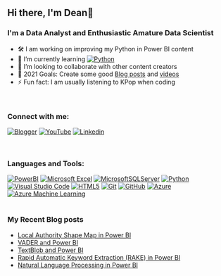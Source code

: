 ## Hi there, I'm Dean👋
### I'm a Data Analyst and Enthusiastic Amature Data Scientist
- 🛠 I am working on improving my Python in Power BI content
- 🌱 I’m currently learning [![Python](https://img.shields.io/badge/python-3670A0?style=for-the-badge&logo=python&logoColor=ffdd54)](#)
- 👯 I’m looking to collaborate with other content creators
- 🎯 2021 Goals: Create some good [Blog posts][blog] and [videos][youtube]
- ⚡ Fun fact: I am usually listening to KPop when coding
</br>

### Connect with me:
[![Blogger](https://img.shields.io/badge/My%20Blog-FF5722?style=for-the-badge&logo=blogger&logoColor=white)](https://drdataanalysis.blogspot.com)
[![YouTube](https://img.shields.io/badge/drdataanalysis-%23FF0000.svg?style=for-the-badge&logo=YouTube&logoColor=white)](https://www.youtube.com/channel/UChJ77w5j15kyK6zYt1Kko7g)
[![Linkedin](https://img.shields.io/badge/linkedin-%230077B5.svg?style=for-the-badge&logo=linkedin&logoColor=white)](https://www.linkedin.com/in/drdataanalysis)
</br>

</br>

### Languages and Tools:
[![PowerBI](https://img.shields.io/badge/Power%20BI-F2C811?style=for-the-badge&logo=powerbi&logoColor=black)](#)
[![Microsoft Excel](https://img.shields.io/badge/Microsoft_Excel-217346?style=for-the-badge&logo=microsoft-excel&logoColor=white)](#)
[![MicrosoftSQLServer](https://img.shields.io/badge/Microsoft%20SQL%20Sever-CC2927?style=for-the-badge&logo=microsoft%20sql%20server&logoColor=white)](#)
[![Python](https://img.shields.io/badge/python-3670A0?style=for-the-badge&logo=python&logoColor=ffdd54)](#)
[![Visual Studio Code](https://img.shields.io/badge/Visual%20Studio%20Code-0078d7.svg?style=for-the-badge&logo=visual-studio-code&logoColor=white)](#)
[![HTML5](https://img.shields.io/badge/html5-%23E34F26.svg?style=for-the-badge&logo=html5&logoColor=white)](#)
[![Git](https://img.shields.io/badge/git-%23F05033.svg?style=for-the-badge&logo=git&logoColor=white)](#)
[![GitHub](https://img.shields.io/badge/github-%23121011.svg?style=for-the-badge&logo=github&logoColor=white)](#)
[![Azure](https://img.shields.io/badge/azure%20dev%20ops-%230072C6.svg?style=for-the-badge&logo=azure-devops&logoColor=white)](#)
[![Azure Machine Learning](https://img.shields.io/badge/Azure_Machine_Learning-258ffa?style=for-the-badge&logo=microsoft&logoColor=white)](#)
</br>
</br>
### My Recent Blog posts
<!-- BLOG-POST-LIST:START -->
- [Local Authority Shape Map in Power BI](https://drdataanalysis.blogspot.com/2021/03/local-authority-shape-map-in-power-bi.html)
- [VADER and Power BI](https://drdataanalysis.blogspot.com/2021/03/vader-and-power-bi.html)
- [TextBlob and Power BI](https://drdataanalysis.blogspot.com/2021/03/textblob-and-power-bi.html)
- [Rapid Automatic Keyword Extraction &lpar;RAKE&rpar; in Power BI](https://drdataanalysis.blogspot.com/2021/02/rapid-automatic-keyword-extraction-rake.html)
- [Natural Language Processing in Power BI](https://drdataanalysis.blogspot.com/2021/02/natural-language-processing-in-power-bi.html)
<!-- BLOG-POST-LIST:END -->

[blog]: https://drdataanalysis.blogspot.com/
[youtube]: https://www.youtube.com/channel/UChJ77w5j15kyK6zYt1Kko7g
[linkedin]: https://www.linkedin.com/in/drdataanalysis

